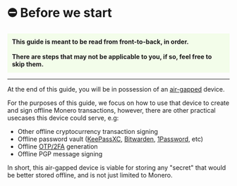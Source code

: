 # ⛔️ Before we start

<p style="background:rgba(200,250,155,0.2);padding:0.75em;">
<strong>This guide is meant to be read from front-to-back, in order.
<br>
<br>
There are steps that may not be applicable to you, if so, feel free to skip them.
</strong>
</p>

---

At the end of this guide, you will be in possession of an [air-gapped](https://en.wikipedia.org/wiki/Air_gap_(networking)) device.

For the purposes of this guide, we focus on how to use that device to create and sign offline Monero transactions, however, there are other practical usecases this device could serve, e.g:

- Other offline cryptocurrency transaction signing
- Offline password vault ([KeePassXC](https://keepassxc.org), [Bitwarden](https://bitwarden.com), [1Password](https://1password.com), etc)
- Offline [OTP/2FA](https://en.wikipedia.org/wiki/Multi-factor_authentication) generation
- Offline PGP message signing

In short, this air-gapped device is viable for storing any "secret" that would be better stored offline, and is not just limited to Monero.
